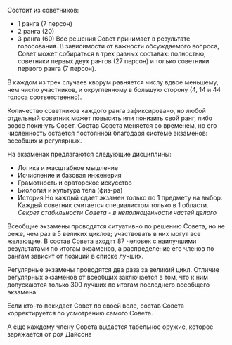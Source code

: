 Состоит из советников:
- 1 ранга (7 персон)
- 2 ранга (20)
- 3 ранга (60) 
Все решения Совет принимает в результате голосования. В зависимости от важности обсуждаемого вопроса, Совет может собираться в трех разных составах: полностью, советники первых двух рангов (27 персон) и только советники первого ранга (7 персон).

В каждом из трех случаев кворум равняется числу вдвое меньшему, чем число участников, и округленному в большую сторону (4, 14 и 44 голоса соответственно).

Количество советников каждого ранга зафиксировано, но любой отдельный советник может повысить или понизить свой ранг, либо вовсе покинуть Совет. Состав Совета меняется со временем, но его численность остается постоянной благодаря системе экзаменов: всеобщих и регулярных. 

На экзаменах предлагаются следующие дисциплины:
- Логика и масштабное мышление
- Исчисление и базовая инженерия
- Грамотность и ораторское искусство
- Биология и культура тела (физ-ра)
- История
Но каждый сдает экзамен только по 1 предмету на выбор. Каждый советник считается специалистом только в 1 области. *Секрет стабильности Совета - в неполноценности частей целого*

Всеобщие экзамены проводятся ситуативно по решению Совета, но не реже, чем раз в 5 великих циклов; участвовать в них могут все желающие. В состав Совета входят 87 человек с наилучшими результатами по итогам экзаменов, а распределение его членов по рангам зависит от позиций в списке лучших.  

Регулярные экзамены проводятся два раза за великий цикл. Отличие регулярных экзаменов от всеобщих заключается в том, что к ним допускаются только 300 лучших по итогам последнего всеобщего экзамена.

Если кто-то покидает Совет по своей воле, состав Совета корректируется по усмотрению самого Совета. 

А еще каждому члену Совета выдается табельное оружие, которое заряжается от роя Дайсона


